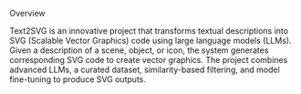 Overview

Text2SVG is an innovative project that transforms textual descriptions into SVG (Scalable Vector Graphics) code using large language models (LLMs). Given a description of a scene, object, or icon, the system generates corresponding SVG code to create vector graphics. The project combines advanced LLMs, a curated dataset, similarity-based filtering, and model fine-tuning to produce SVG outputs.
